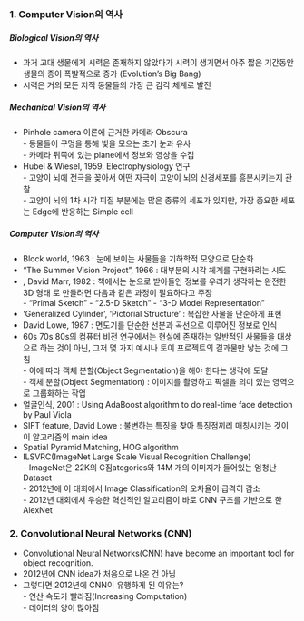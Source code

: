 ### 1. Computer Vision의 역사
##### Biological Vision의 역사
* 과거 고대 생물에게 시력은 존재하지 않았다가 시력이 생기면서 아주 짧은 기간동안 생물의 종이 폭발적으로 증가 (Evolution’s Big Bang)
* 시력은 거의 모든 지적 동물들의 가장 큰 감각 체계로 발전

##### Mechanical Vision의 역사
* Pinhole camera 이론에 근거한 카메라 Obscura  
        - 동물들이 구멍을 통해 빛을 모으는 초기 눈과 유사  
        - 카메라 뒤쪽에 있는 plane에서 정보와 영상을 수집  
* Hubel & Wiesel, 1959. Electrophysiology 연구  
        - 고양이 뇌에 전극을 꽂아서 어떤 자극이 고양이 뇌의 신경세포를 흥분시키는지 관찰  
        - 고양이 뇌의 1차 시각 피질 부분에는 많은 종류의 세포가 있지만, 가장 중요한 세포는 Edge에 반응하는 Simple cell  

##### Computer Vision의 역사
* Block world, 1963 : 눈에 보이는 사물들을 기하학적 모양으로 단순화
* “The Summer Vision Project”, 1966 : 대부분의 시각 체계를 구현하려는 시도
* <Vision>, David Marr, 1982 : 책에서는 눈으로 받아들인 정보를 우리가 생각하는 완전한 3D 형태
로 만들려면 다음과 같은 과정이 필요하다고 주장  
        - “Primal Sketch” - “2.5-D Sketch” - “3-D Model Representation”  
* ‘Generalized Cylinder’, ‘Pictorial Structure’ : 복잡한 사물을 단순하게 표현
* David Lowe, 1987 : 면도기를 단순한 선분과 곡선으로 이루어진 정보로 인식  
* 60s 70s 80s의 컴퓨터 비전 연구에서는 현실에 존재하는 일반적인 사물들을 대상으로 하는 것이 아닌, 그저 몇 가지 예시나 토이 프로젝트의 결과물만 낳는 것에 그침  
        - 이에 따라 객체 분할(Object Segmentation)을 해야 한다는 생각에 도달  
        - 객체 분할(Object Segmentation) : 이미지를 촬영하고 픽셀을 의미 있는 영역으로 그룹화하는 작업  
* 얼굴인식, 2001 : Using AdaBoost algorithm to do real-time face detection by Paul Viola
* SIFT feature, David Lowe : 불변하는 특징을 찾아 특징점끼리 매칭시키는 것이 이 알고리즘의 main idea
* Spatial Pyramid Matching, HOG algorithm
* ILSVRC(ImageNet Large Scale Visual Recognition Challenge)  
       - ImageNet은 22K의 C짐ategories와 14M 개의 이미지가 들어있는 엄청난 Dataset  
       - 2012년에 이 대회에서 Image Classification의 오차율이 급격히 감소  
       - 2012년 대회에서 우승한 혁신적인 알고리즘이 바로 CNN 구조를 기반으로 한 AlexNet  

### 2. Convolutional Neural Networks (CNN)
* Convolutional Neural Networks(CNN) have become an important tool for object recognition.
* 2012년에 CNN idea가 처음으로 나온 건 아님
* 그렇다면 2012년에 CNN이 유행하게 된 이유는?  
       - 연산 속도가 빨라짐(Increasing Computation)  
       - 데이터의 양이 많아짐  
